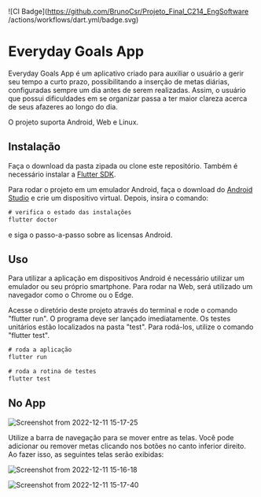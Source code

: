 ![CI Badge](https://github.com/BrunoCsr/Projeto_Final_C214_EngSoftware
/actions/workflows/dart.yml/badge.svg)


# Everyday Goals App

Everyday Goals App é um aplicativo criado para auxiliar o usuário a gerir seu tempo a curto prazo, possibilitando a inserção de metas diárias, configuradas sempre um dia antes de serem realizadas. Assim, o usuário que possui dificuldades em se organizar passa a ter maior clareza acerca de seus afazeres ao longo do dia.

O projeto suporta Android, Web e Linux.


## Instalação

Faça o download da pasta zipada ou clone este repositório.
Também é necessário instalar a [Flutter SDK](https://docs.flutter.dev/get-started/install). 

Para rodar o projeto em um emulador Android, faça o download do [Android Studio](https://developer.android.com/studio) e crie um dispositivo virtual. Depois, insira o comando:
```dart
# verifica o estado das instalações
flutter doctor

```
e siga o passo-a-passo sobre as licensas Android.


## Uso

Para utilizar a aplicação em dispositivos Android é necessário utilizar um emulador ou seu próprio smartphone. Para rodar na Web, será utilizado um navegador como o Chrome ou o Edge.

Acesse o diretório deste projeto através do terminal e rode o comando "flutter run". O programa deve ser lançado imediatamente.
Os testes unitários estão localizados na pasta "test". Para rodá-los, utilize o comando "flutter test".

```dart
# roda a aplicação
flutter run

# roda a rotina de testes
flutter test

```
## No App
![Screenshot from 2022-12-11 15-17-25](https://user-images.githubusercontent.com/111079625/206921467-a00abd19-65b7-42e5-8b35-112d6b0ee0da.png)

Utilize a barra de navegação para se mover entre as telas. Você pode adicionar ou remover metas clicando nos botões no canto inferior direito. Ao fazer isso, as seguintes telas serão exibidas:

![Screenshot from 2022-12-11 15-16-18](https://user-images.githubusercontent.com/111079625/206921714-08c18f14-807a-4d2b-811f-bc359c118fc0.png)


![Screenshot from 2022-12-11 15-17-40](https://user-images.githubusercontent.com/111079625/206921719-7229f9af-be2c-4e2e-bb2c-769252fdc757.png)


